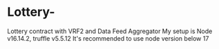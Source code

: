 # Lottery-
Lottery contract with VRF2  and Data Feed Aggregator
My setup is Node v16.14.2, truffle v5.5.12 
It's recommended to use node version below 17
